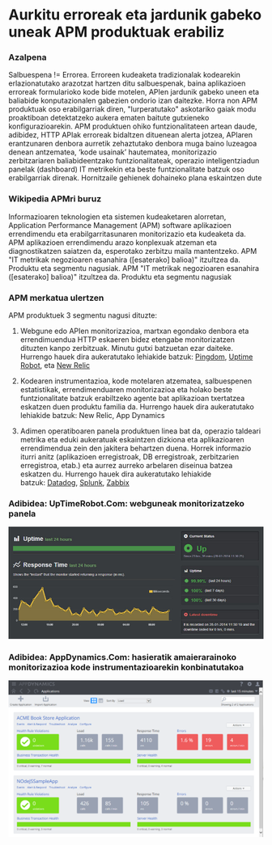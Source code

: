 # Aurkitu erroreak eta jardunik gabeko uneak APM produktuak erabiliz

### Azalpena

Salbuespena != Errorea. Erroreen kudeaketa tradizionalak kodearekin erlazionatutako arazotzat hartzen ditu salbuespenak, baina aplikazioen erroreak formularioko kode bide motelen, APIen jardunik gabeko uneen eta baliabide konputazionalen gabezien ondorio izan daitezke. Horra non APM produktuak oso erabilgarriak diren, "lurperatutako" askotariko gaiak modu proaktiboan detektatzeko aukera ematen baitute gutxieneko konfigurazioarekin. APM produktuen ohiko funtzionalitateen artean daude, adibidez, HTTP APIak erroreak bidaltzen dituenean alerta jotzea, APIaren erantzunaren denbora aurretik zehaztutako denbora muga baino luzeagoa denean antzematea, ‘kode usainak’ hautematea, monitorizazio zerbitzariaren baliabideentzako funtzionalitateak, operazio inteligentziadun panelak (dashboard) IT metrikekin eta beste funtzionalitate batzuk oso erabilgarriak direnak. Hornitzaile gehienek dohaineko plana eskaintzen dute

### Wikipedia APMri buruz

Informazioaren teknologien eta sistemen kudeaketaren alorretan, Application Performance Management (APM) software aplikazioen errendimendu eta erabilgarritasunaren monitorizazio eta kudeaketa da. APM aplikazioen errendimendu arazo konplexuak atzeman eta diagnostikatzen saiatzen da, esperotako zerbitzu maila mantentzeko. APM "IT metrikak negozioaren esanahira ([esaterako] balioa)" itzultzea da. Produktu eta segmentu nagusiak. APM "IT metrikak negozioaren esanahira ([esaterako] balioa)" itzultzea da. Produktu eta segmentu nagusiak

### APM merkatua ulertzen

APM produktuek 3 segmentu nagusi dituzte:

1. Webgune edo APIen monitorizazioa, martxan egondako denbora eta errendimuendua HTTP eskaeren bidez etengabe monitorizatzen dituzten kanpo zerbitzuak. Minutu gutxi batzuetan ezar daiteke. Hurrengo hauek dira aukeratutako lehiakide batzuk: [Pingdom](https://www.pingdom.com/), [Uptime Robot](https://uptimerobot.com/), eta [New Relic](https://newrelic.com/application-monitoring)

2. Kodearen instrumentazioa, kode motelaren atzematea, salbuespenen estatistikak, errendimenduaren monitorizazioa eta holako beste funtzionalitate batzuk erabiltzeko agente bat aplikazioan txertatzea eskatzen duen produktu familia da. Hurrengo hauek dira aukeratutako lehiakide batzuk: New Relic, App Dynamics

3. Adimen operatiboaren panela produktuen linea bat da,  operazio taldeari metrika eta eduki aukeratuak eskaintzen dizkiona eta aplikazioaren errendimendua zein den jakitera behartzen duena. Horrek informazio iturri anitz (aplikazioen erregistroak, DB erregistroak, zerbitzarien erregistroa, etab.) eta aurrez aurreko arbelaren diseinua batzea eskatzen du. Hurrengo hauek dira aukeratutako lehiakide batzuk: [Datadog](https://www.datadoghq.com/), [Splunk](https://www.splunk.com/), [Zabbix](https://www.zabbix.com/)

### Adibidea: UpTimeRobot.Com: webguneak monitorizatzeko panela

![alt text](../../assets/images/uptimerobot.jpg "Webgune monitorizazio aurreko panela")

### Adibidea: AppDynamics.Com: hasieratik amaierarainoko monitorizazioa kode instrumentazioarekin konbinatutakoa

![alt text](../../assets/images/app-dynamics-dashboard.png "kode instrumentazioarekin konbinatutako hasieratik amaierarainoko monitorizazioa")
